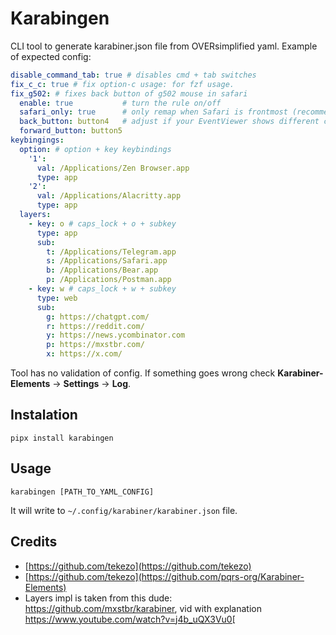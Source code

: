 # Karabingen

CLI tool to generate karabiner.json file from OVERsimplified yaml. Example of expected config:

```yaml
disable_command_tab: true # disables cmd + tab switches
fix_c_c: true # fix option-c usage: for fzf usage.
fix_g502: # fixes back button of g502 mouse in safari
  enable: true           # turn the rule on/off
  safari_only: true      # only remap when Safari is frontmost (recommended)
  back_button: button4   # adjust if your EventViewer shows different codes
  forward_button: button5
keybingings:
  option: # option + key keybindings
    '1':
      val: /Applications/Zen Browser.app
      type: app
    '2':
      val: /Applications/Alacritty.app
      type: app
  layers:
    - key: o # caps_lock + o + subkey
      type: app
      sub:
        t: /Applications/Telegram.app
        s: /Applications/Safari.app
        b: /Applications/Bear.app
        p: /Applications/Postman.app
    - key: w # caps_lock + w + subkey
      type: web
      sub:
        g: https://chatgpt.com/
        r: https://reddit.com/
        y: https://news.ycombinator.com
        p: https://mxstbr.com/
        x: https://x.com/
```

Tool has no validation of config. If something goes wrong check **Karabiner-Elements** -> **Settings** ->
**Log**.

## Instalation

```shell
pipx install karabingen
```

## Usage

```shell
karabingen [PATH_TO_YAML_CONFIG]
```

It will write to `~/.config/karabiner/karabiner.json` file.

## Credits
* [https://github.com/tekezo](https://github.com/tekezo)
* [https://github.com/tekezo](https://github.com/pqrs-org/Karabiner-Elements)
* Layers impl is taken from this dude: https://github.com/mxstbr/karabiner, vid with explanation
https://www.youtube.com/watch?v=j4b_uQX3Vu0[
